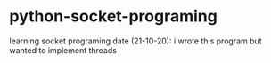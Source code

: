 # python-socket-programing
learning socket programing
date (21-10-20):
    i wrote this program but wanted to implement threads 
    
